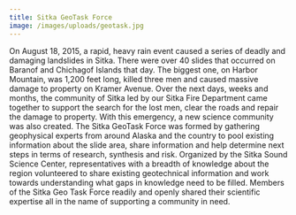 ```yaml
---
title: Sitka GeoTask Force
image: /images/uploads/geotask.jpg
---
```


On August 18, 2015, a rapid, heavy rain event caused a series of deadly and damaging landslides in Sitka. There were over 40 slides that occurred on Baranof and Chichagof Islands that day. The biggest one, on Harbor Mountain, was 1,200 feet long, killed three men and caused massive damage to property on Kramer Avenue. Over the next days, weeks and months, the community of Sitka led by our Sitka Fire Department came together to support the search for the lost men, clear the roads and repair the damage to property. With this emergency, a new science community was also created. The Sitka GeoTask Force was formed by gathering geophysical experts from around Alaska and the country to pool existing information about the slide area, share information and help determine next steps in terms of research, synthesis and risk. Organized by the Sitka Sound Science Center, representatives with a breadth of knowledge about the region volunteered to share existing geotechnical information and work towards understanding what gaps in knowledge need to be filled. Members of the Sitka Geo Task Force readily and openly shared their scientific expertise all in the name of supporting a community in need.